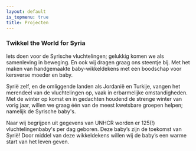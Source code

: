 ```yaml
---
layout: default
is_topmenu: true
title: Projecten
---
```


### Twikkel the World for Syria

 

Iets doen voor de Syrische vluchtelingen; gelukkig komen we als samenleving in beweging. En ook wij dragen graag ons 
steentje bij. Met het maken van handgemaakte baby-wikkeldekens met een boodschap voor kersverse moeder en baby.

 

Syrië zelf, en de omliggende landen als Jordanië en Turkije, vangen het merendeel van de vluchtelingen op, vaak in 
erbarmelijke omstandigheden. Met de winter op komst en in gedachten houdend de strenge winter van vorig jaar, willen we 
graag één van de meest kwetsbare groepen helpen; namelijk de Syrische baby's.

 

Naar wij begrijpen uit gegevens van UNHCR worden er 125(!) vluchtelingenbaby's per dag geboren. Deze baby’s zijn de 
toekomst van Syrië! Door middel van deze wikkeldekens willen wij de baby’s een warme start van het leven geven.
